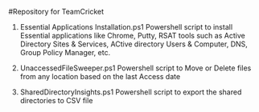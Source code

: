 #Repository for TeamCricket

1. Essential Applications Installation.ps1
    Powershell script to install Essential applications like Chrome, Putty, RSAT tools such as Active Directory Sites & Services, ACtive directory Users & Computer, DNS, Group Policy Manager, etc.

2. UnaccessedFileSweeper.ps1
    Powershell script to Move or Delete files from any location based on the last Access date

2. SharedDirectoryInsights.ps1
    Powershell script to export the shared directories to CSV file